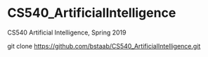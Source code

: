 # CS540_ArtificialIntelligence
CS540 Artificial Intelligence, Spring 2019

git clone https://github.com/bstaab/CS540_ArtificialIntelligence.git